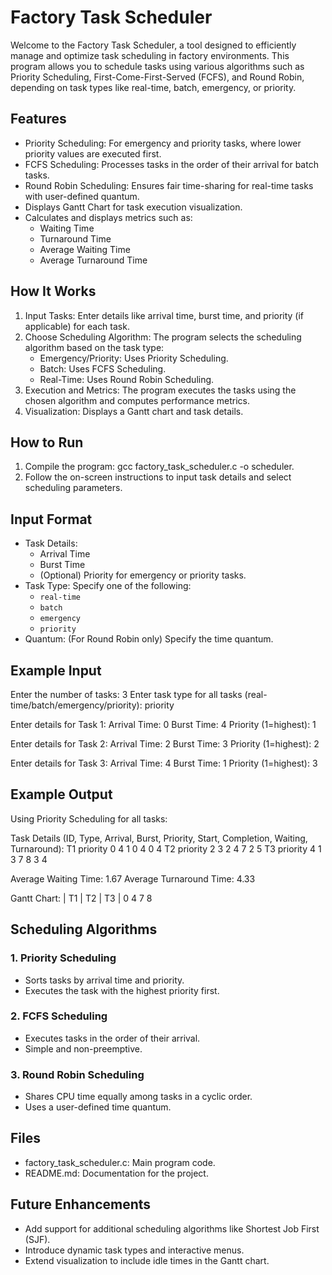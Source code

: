 # Factory Task Scheduler

Welcome to the Factory Task Scheduler, a tool designed to efficiently manage and optimize task scheduling in factory environments. This program allows you to schedule tasks using various algorithms such as Priority Scheduling, First-Come-First-Served (FCFS), and Round Robin, depending on task types like real-time, batch, emergency, or priority.

## Features
- Priority Scheduling: For emergency and priority tasks, where lower priority values are executed first.
- FCFS Scheduling: Processes tasks in the order of their arrival for batch tasks.
- Round Robin Scheduling: Ensures fair time-sharing for real-time tasks with user-defined quantum.
- Displays Gantt Chart for task execution visualization.
- Calculates and displays metrics such as:
  - Waiting Time
  - Turnaround Time
  - Average Waiting Time
  - Average Turnaround Time

## How It Works
1. Input Tasks: Enter details like arrival time, burst time, and priority (if applicable) for each task.
2. Choose Scheduling Algorithm: The program selects the scheduling algorithm based on the task type:
   - Emergency/Priority: Uses Priority Scheduling.
   - Batch: Uses FCFS Scheduling.
   - Real-Time: Uses Round Robin Scheduling.
3. Execution and Metrics: The program executes the tasks using the chosen algorithm and computes performance metrics.
4. Visualization: Displays a Gantt chart and task details.

## How to Run
1. Compile the program:
   gcc factory_task_scheduler.c -o scheduler.
2. Follow the on-screen instructions to input task details and select scheduling parameters.

## Input Format
- Task Details:
  - Arrival Time
  - Burst Time
  - (Optional) Priority for emergency or priority tasks.
- Task Type: Specify one of the following:
  - `real-time`
  - `batch`
  - `emergency`
  - `priority`
- Quantum: (For Round Robin only) Specify the time quantum.

## Example Input

Enter the number of tasks: 3
Enter task type for all tasks (real-time/batch/emergency/priority): priority

Enter details for Task 1:
Arrival Time: 0
Burst Time: 4
Priority (1=highest): 1

Enter details for Task 2:
Arrival Time: 2
Burst Time: 3
Priority (1=highest): 2

Enter details for Task 3:
Arrival Time: 4
Burst Time: 1
Priority (1=highest): 3


## Example Output

Using Priority Scheduling for all tasks:

Task Details (ID, Type, Arrival, Burst, Priority, Start, Completion, Waiting, Turnaround):
T1   priority   0   4   1   0   4   0   4
T2   priority   2   3   2   4   7   2   5
T3   priority   4   1   3   7   8   3   4

Average Waiting Time: 1.67
Average Turnaround Time: 4.33

Gantt Chart:
|  T1  |  T2  |  T3  |
0      4      7      8


## Scheduling Algorithms
### 1. Priority Scheduling
- Sorts tasks by arrival time and priority.
- Executes the task with the highest priority first.

### 2. FCFS Scheduling
- Executes tasks in the order of their arrival.
- Simple and non-preemptive.

### 3. Round Robin Scheduling
- Shares CPU time equally among tasks in a cyclic order.
- Uses a user-defined time quantum.

## Files
- factory_task_scheduler.c: Main program code.
- README.md: Documentation for the project.

## Future Enhancements
- Add support for additional scheduling algorithms like Shortest Job First (SJF).
- Introduce dynamic task types and interactive menus.
- Extend visualization to include idle times in the Gantt chart.
